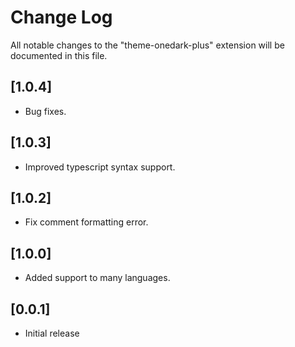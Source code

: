 # Change Log
All notable changes to the "theme-onedark-plus" extension will be documented in this file.
## [1.0.4]
- Bug fixes.

## [1.0.3]
- Improved typescript syntax support.

## [1.0.2]
- Fix comment formatting error.

## [1.0.0]
- Added support to many languages.

## [0.0.1]
- Initial release
